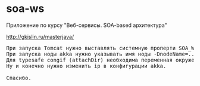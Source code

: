 soa-ws
======

Приложение по курсу "Веб-сервисы. SOA-based архитектура"

http://gkislin.ru/masterjava/

<pre>
При запуска Tomcat нужно выставлять системную проперти SOA_WS2_LOG (-DSOA_WS2_LOG=...) для логгирования
При запуска ноды akka нужно указывать имя ноды -DnodeName=... указанное в конфигурации.
Для typesafe congif (attachDir) необходима переменная окружения SOA_WS2_ROOT (недостаточно параметра -D...)
Ну и конечно нужно изменить ip в конфигурации akka.

Спасибо.
</pre>


